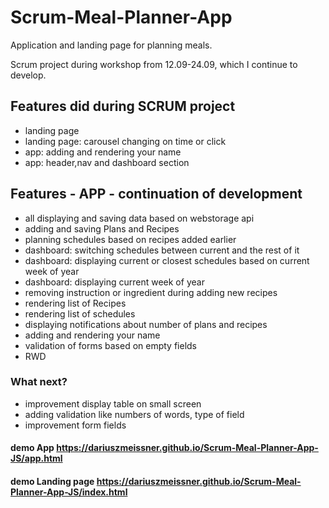 # Scrum-Meal-Planner-App
Application and landing page for planning meals.

Scrum project during workshop from 12.09-24.09, which I continue to develop.

## Features did during SCRUM project
- landing page
- landing page: carousel changing on time or click
- app: adding and rendering your name
- app: header,nav and dashboard section 

## Features - APP - continuation of development
- all displaying and saving data based on webstorage api
- adding and saving Plans and Recipes
- planning schedules based on recipes added earlier
- dashboard: switching schedules between current and the rest of it
- dashboard: displaying current or closest schedules based on current week of year
- dashboard: displaying current week of year
- removing instruction or ingredient during adding new recipes
- rendering list of Recipes
- rendering list of schedules
- displaying notifications about number of plans and recipes
- adding and rendering your name
- validation of forms based on empty fields
- RWD 


### What next?
- improvement display table on small screen
- adding validation like numbers of words, type of field
- improvement form fields

#### demo App https://dariuszmeissner.github.io/Scrum-Meal-Planner-App-JS/app.html
#### demo Landing page https://dariuszmeissner.github.io/Scrum-Meal-Planner-App-JS/index.html




